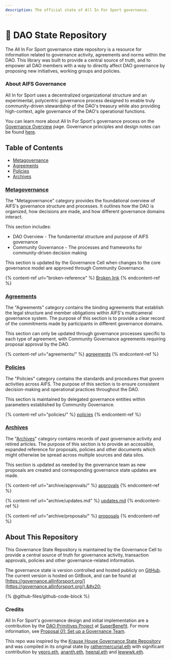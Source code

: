 ```yaml
---
description: The official state of All In For Sport governance.
---
```


# 🔏 DAO State Repository

The All In For Sport governance state repository is a resource for information related to governance activity, agreements and norms within the DAO. This library was built to provide a central source of truth, and to empower all DAO members with a way to directly affect DAO governance by proposing new initiatives, working groups and policies.

### About AIFS Governance

All In for Sport uses a decentralized organizational structure and an experimental, polycentric governance process designed to enable truly community-driven stewardship of the DAO's treasury while also providing high-context, agile governance of the DAO's operational functions.

You can learn more about All In For Sport's governance process on the [Governance Overview](state/) page.  Governance principles and design notes can be found [here](https://app.clarity.so/allinforsport/docs/e5eb6015-e824-42a0-86d0-55293da514ab).

## Table of Contents

* [Metagovernance](broken-reference)
* [Agreements](broken-reference)
* [Policies](./#policies)
* [Archives](./#archives)

### [Metagovernance](broken-reference)

The "Metagovernance" category provides the foundational overview of AIFS's governance structure and processes. It outlines how the DAO is organized, how decisions are made, and how different governance domains interact.

This section includes:

* DAO Overview - The fundamental structure and purpose of AIFS governance
* Community Governance - The processes and frameworks for community-driven decision making

This section is updated by the Governance Cell when changes to the core governance model are approved through Community Governance.

{% content-ref url="broken-reference" %}
[Broken link](broken-reference)
{% endcontent-ref %}

### [Agreements](./#agreement)

The "Agreements" category contains the binding agreements that establish the legal structure and member obligations within AIFS's multicameral governance system. The purpose of this section is to provide a clear record of the commitments made by participants in different governance domains.

This section can only be updated through governance processes specific to each type of agreement, with Community Governance agreements requiring proposal approval by the DAO.

{% content-ref url="agreements/" %}
[agreements](agreements/)
{% endcontent-ref %}

### [Policies](broken-reference)

The "Policies" category contains the standards and procedures that govern activities across AIFS. The purpose of this section is to ensure consistent decision-making and operational practices throughout the DAO.

This section is maintained by delegated governance entities within parameters established by Community Governance.

{% content-ref url="policies/" %}
[policies](policies/)
{% endcontent-ref %}

### [Archives](broken-reference)

The "[Archives](broken-reference)" category contains records of past governance activity and retired articles. The purpose of this section is to provide an accessible, expanded reference for proposals, policies and other documents which might otherwise be spread across multiple sources and data silos.

This section is updated as needed by the governance team as new proposals are created and corresponding governance state updates are made.

{% content-ref url="archive/approvals/" %}
[approvals](archive/approvals/)
{% endcontent-ref %}

{% content-ref url="archive/updates.md" %}
[updates.md](archive/updates.md)
{% endcontent-ref %}

{% content-ref url="archive/proposals/" %}
[proposals](archive/proposals/)
{% endcontent-ref %}

## About This Repository

This Governance State Repository is maintained by the Governance Cell to provide a central source of truth for governance activity, transaction approvals, policies and other governance-related information.

The governance state is version controlled and hosted publicly on [GitHub](https://github.com/All-In-For-Sport/governance). The current version is hosted on GitBook, and can be found at [https://governance.allinforsport.org/](https://governance.allinforsport.org/).&#x20;

{% @github-files/github-code-block %}

### Credits

All In For Sport's governance design and initial implementation are a contribution by the [DAO Primitives Project](https://superbenefit.org/dao-primitive-project) at [SuperBenefit](https://superbenefit.org/). For more information, see [Proposal 01: Set up a Governance Team](archive/proposals/epoch-0/proposal-01.md).

This repo was inspired by the [Krause House Governance State Repository](https://github.com/Krause-House/org) and was compiled in its original state by [rathermercurial.eth](https://rathermercurial.eth.xyz/) with significant contribution by [yeoro.eth](https://yeoro.eth.xyz/), [ananth.eth](https://ananth.eth.xyz/), [heenal.eth](https://heenal.eth.xyz/) and [lewwwk.eth](https://lewwwk.eth.xyz/).
